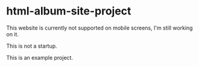 # html-album-site-project
This website is currently not supported on mobile screens, I'm still working on it.

This is not a startup.

This is an example project.
